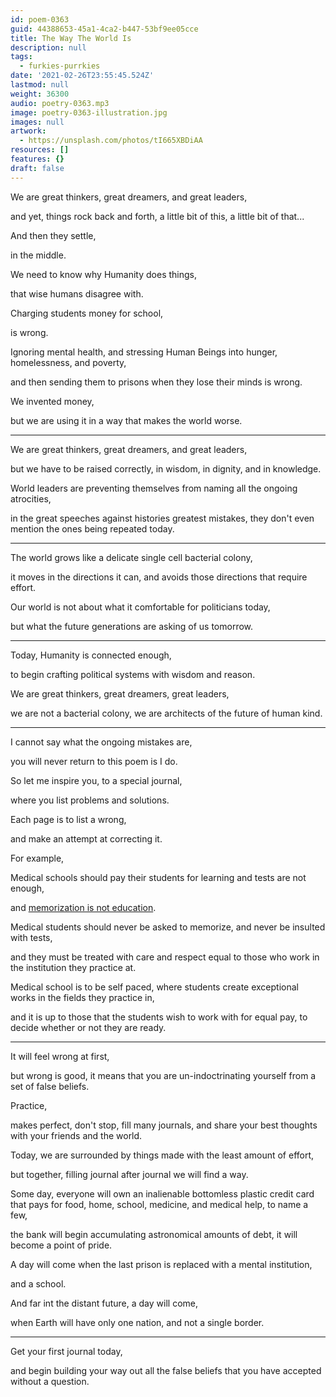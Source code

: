 ```yaml
---
id: poem-0363
guid: 44388653-45a1-4ca2-b447-53bf9ee05cce
title: The Way The World Is
description: null
tags:
  - furkies-purrkies
date: '2021-02-26T23:55:45.524Z'
lastmod: null
weight: 36300
audio: poetry-0363.mp3
image: poetry-0363-illustration.jpg
images: null
artwork:
  - https://unsplash.com/photos/tI665XBDiAA
resources: []
features: {}
draft: false
---
```


We are great thinkers, great dreamers, and great leaders,

and yet, things rock back and forth, a little bit of this, a little bit of that...

And then they settle,

in the middle.

We need to know why Humanity does things,

that wise humans disagree with.

Charging students money for school,

is wrong.

Ignoring mental health, and stressing Human Beings into hunger, homelessness, and poverty,

and then sending them to prisons when they lose their minds is wrong.

We invented money,

but we are using it in a way that makes the world worse.

---

We are great thinkers, great dreamers, and great leaders,

but we have to be raised correctly, in wisdom, in dignity, and in knowledge.

World leaders are preventing themselves from naming all the ongoing atrocities,

in the great speeches against histories greatest mistakes, they don't even mention the ones being repeated today.

---

The world grows like a delicate single cell bacterial colony,

it moves in the directions it can, and avoids those directions that require effort.

Our world is not about what it comfortable for politicians today,

but what the future generations are asking of us tomorrow.

---

Today, Humanity is connected enough,

to begin crafting political systems with wisdom and reason.

We are great thinkers, great dreamers, great leaders,

we are not a bacterial colony, we are architects of the future of human kind.

---

I cannot say what the ongoing mistakes are,

you will never return to this poem is I do.

So let me inspire you, to a special journal,

where you list problems and solutions.

Each page is to list a wrong,

and make an attempt at correcting it.

For example,

Medical schools should pay their students for learning and tests are not enough,

and [memorization is not education](https://www.youtube.com/watch?v=nJ8_CbiV4vw).

Medical students should never be asked to memorize, and never be insulted with tests,

and they must be treated with care and respect equal to those who work in the institution they practice at.

Medical school is to be self paced, where students create exceptional works in the fields they practice in,

and it is up to those that the students wish to work with for equal pay, to decide whether or not they are ready.

---

It will feel wrong at first,

but wrong is good, it means that you are un-indoctrinating yourself from a set of false beliefs.

Practice,

makes perfect, don't stop, fill many journals, and share your best thoughts with your friends and the world.

Today, we are surrounded by things made with the least amount of effort,

but together, filling journal after journal we will find a way.

Some day, everyone will own an inalienable bottomless plastic credit card that pays for food, home, school, medicine, and medical help, to name a few,

the bank will begin accumulating astronomical amounts of debt, it will become a point of pride.

A day will come when the last prison is replaced with a mental institution,

and a school.

And far int the distant future, a day will come,

when Earth will have only one nation, and not a single border.

---

Get your first journal today,

and begin building your way out all the false beliefs that you have accepted without a question.
